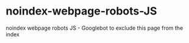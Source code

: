 # noindex-webpage-robots-JS
noindex webpage robots JS - Googlebot to exclude this page from the index
